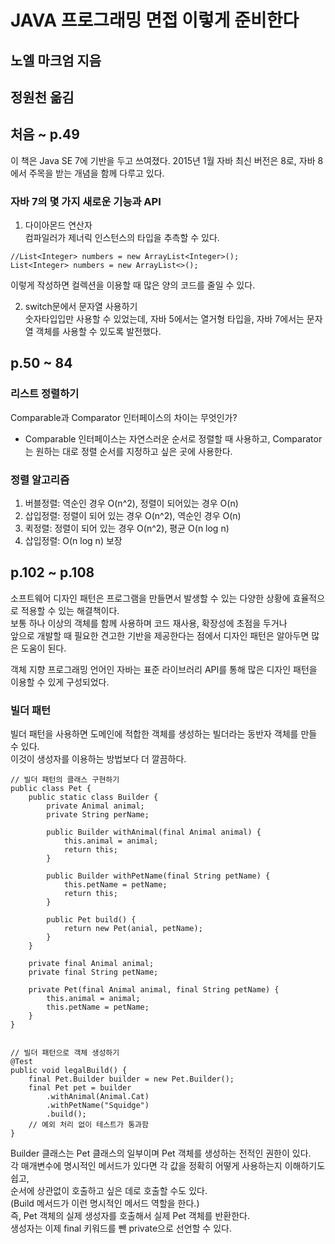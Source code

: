 # JAVA 프로그래밍 면접 이렇게 준비한다  
  
## 노엘 마크엄 지음  
## 정원천 옮김  
  
  
## 처음 ~ p.49  
이 책은 Java SE 7에 기반을 두고 쓰여졌다. 2015년 1월 자바 최신 버전은 8로, 자바 8에서 주목을 받는 개념을 함께 다루고 있다.  
### 자바 7의 몇 가지 새로운 기능과 API  
1. 다이아몬드 연산자  
컴파일러가 제너릭 인스턴스의 타입을 추측할 수 있다.  
```  
//List<Integer> numbers = new ArrayList<Integer>();  
List<Integer> numbers = new ArrayList<>();  
```  
이렇게 작성하면 컬렉션을 이용할 때 많은 양의 코드를 줄일 수 있다.  
  
2. switch문에서 문자열 사용하기  
숫자타입입만 사용할 수 있었는데, 자바 5에서는 열거형 타입을, 자바 7에서는 문자열 객체를 사용할 수 있도록 발전했다.  
  
  
## p.50 ~ 84  
### 리스트 정렬하기  
Comparable과 Comparator 인터페이스의 차이는 무엇인가?  
- Comparable 인터페이스는 자연스러운 순서로 정렬할 때 사용하고, Comparator는 원하는 대로 정렬 순서를 지정하고 싶은 곳에 사용한다.  

### 정렬 알고리즘  
1. 버블정렬: 역순인 경우 O(n^2), 정렬이 되어있는 경우 O(n)  
2. 삽입정렬: 정렬이 되어 있는 경우 O(n^2), 역순인 경우 O(n)  
3. 퀵정렬: 정렬이 되어 있는 경우 O(n^2), 평균 O(n log n)  
4. 삽입정렬: O(n log n) 보장    
  
  
## p.102 ~ p.108  
소프트웨어 디자인 패턴은 프로그램을 만들면서 발생할 수 있는 다양한 상황에 효율적으로 적용할 수 있는 해결책이다.  
보통 하나 이상의 객체를 함께 사용하며 코드 재사용, 확장성에 초점을 두거나  
앞으로 개발할 때 필요한 견고한 기반을 제공한다는 점에서 디자인 패턴은 알아두면 많은 도움이 된다.  

객체 지향 프로그래밍 언어인 자바는 표준 라이브러리 API를 통해 많은 디자인 패턴을 이용할 수 있게 구성되었다.  

### 빌더 패턴  
빌더 패턴을 사용하면 도메인에 적합한 객체를 생성하는 빌더라는 동반자 객체를 만들 수 있다.  
이것이 생성자를 이용하는 방법보다 더 깔끔하다.  
```  
// 빌더 패턴의 클래스 구현하기  
public class Pet {  
    public static class Builder {  
        private Animal animal;  
        private String perName;  
        
        public Builder withAnimal(final Animal animal) {  
            this.animal = animal;  
            return this;  
        }  
        
        public Builder withPetName(final String petName) {  
            this.petName = petName;  
            return this;  
        }  
        
        public Pet build() {  
            return new Pet(anial, petName);  
        }  
    }  
    
    private final Animal animal;  
    private final String petName;  
    
    private Pet(final Animal animal, final String petName) {  
        this.animal = animal;  
        this.petName = petName;  
    }  
}  
  
  
// 빌더 패턴으로 객체 생성하기  
@Test  
public void legalBuild() {  
    final Pet.Builder builder = new Pet.Builder();  
    final Pet pet = builder  
        .withAnimal(Animal.Cat)  
        .withPetName("Squidge")  
        .build();  
    // 예외 처리 없이 테스트가 통과함  
}  
```  
Builder 클래스는 Pet 클래스의 일부이며 Pet 객체를 생성하는 전적인 권한이 있다.  
각 매개변수에 명시적인 메서드가 있다면 각 값을 정확히 어떻게 사용하는지 이해하기도 쉽고,  
순서에 상관없이 호출하고 싶은 데로 호출할 수도 있다.  
(Build 메서드가 이런 명시적인 메서드 역할을 한다.)  
즉, Pet 객체의 실제 생성자를 호출해서 실제 Pet 객체를 반환한다.  
생성자는 이제 final 키워드를 뺀 private으로 선언할 수 있다.  